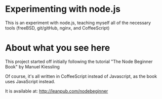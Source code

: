 # Experimenting with node.js

This is an experiment with node.js, teaching
myself all of the necessary tools (freeBSD,
git/gitHub, nginx, and CoffeeScript)

# About what you see here

This project started off initially following
the tutorial "The Node Beginner Book"
by Manuel Kiessling

Of course, it's all written in CoffeeScript
instead of Javascript, as the book uses
JavaScript instead.

It is available at:
http://leanpub.com/nodebeginner
